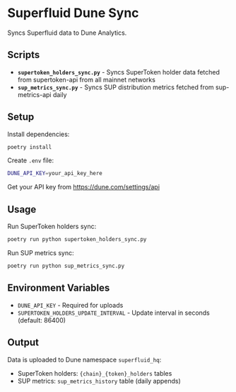 # Superfluid Dune Sync

Syncs Superfluid data to Dune Analytics.

## Scripts

- **`supertoken_holders_sync.py`** - Syncs SuperToken holder data fetched from supertoken-api from all mainnet networks
- **`sup_metrics_sync.py`** - Syncs SUP distribution metrics fetched from sup-metrics-api daily

## Setup

Install dependencies:
```bash
poetry install
```

Create `.env` file:
```bash
DUNE_API_KEY=your_api_key_here
```

Get your API key from https://dune.com/settings/api

## Usage

Run SuperToken holders sync:
```bash
poetry run python supertoken_holders_sync.py
```

Run SUP metrics sync:
```bash
poetry run python sup_metrics_sync.py
```

## Environment Variables

- `DUNE_API_KEY` - Required for uploads
- `SUPERTOKEN_HOLDERS_UPDATE_INTERVAL` - Update interval in seconds (default: 86400)

## Output

Data is uploaded to Dune namespace `superfluid_hq`:
- SuperToken holders: `{chain}_{token}_holders` tables
- SUP metrics: `sup_metrics_history` table (daily appends)
